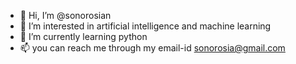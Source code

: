 - 👋 Hi, I’m @sonorosian
- 👀 I’m interested in artificial intelligence and machine learning
- 🌱 I’m currently learning python
- 📫 you can reach me through my email-id sonorosia@gmail.com
<!---
sonorosian/sonorosian is a ✨ special ✨ repository because its `README.md` (this file) appears on your GitHub profile.
You can click the Preview link to take a look at your changes.
--->
